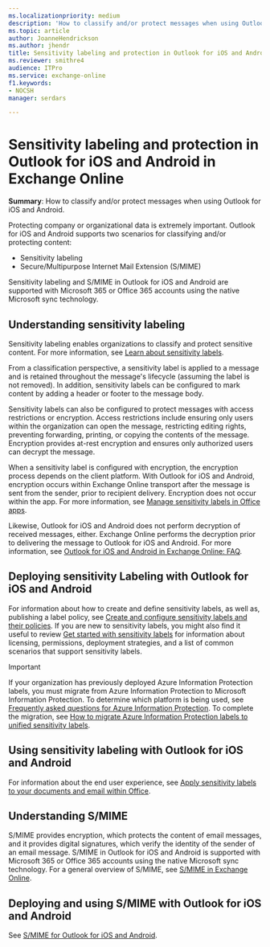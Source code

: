 ```yaml
---
ms.localizationpriority: medium
description: 'How to classify and/or protect messages when using Outlook for iOS and Android.'
ms.topic: article
author: JoanneHendrickson
ms.author: jhendr
title: Sensitivity labeling and protection in Outlook for iOS and Android in Exchange Online
ms.reviewer: smithre4
audience: ITPro
ms.service: exchange-online
f1.keywords:
- NOCSH
manager: serdars

---
```


# Sensitivity labeling and protection in Outlook for iOS and Android in Exchange Online

**Summary**: How to classify and/or protect messages when using Outlook for iOS and Android.

Protecting company or organizational data is extremely important. Outlook for iOS and Android supports two scenarios for classifying and/or protecting content:

- Sensitivity labeling
- Secure/Multipurpose Internet Mail Extension (S/MIME)

Sensitivity labeling and S/MIME in Outlook for iOS and Android are supported with Microsoft 365 or Office 365 accounts using the native Microsoft sync technology.

## Understanding sensitivity labeling

Sensitivity labeling enables organizations to classify and protect sensitive content. For more information, see [Learn about sensitivity labels](/microsoft-365/compliance/sensitivity-labels).

From a classification perspective, a sensitivity label is applied to a message and is retained throughout the message's lifecycle (assuming the label is not removed). In addition, sensitivity labels can be configured to mark content by adding a header or footer to the message body.

Sensitivity labels can also be configured to protect messages with access restrictions or encryption. Access restrictions include ensuring only users within the organization can open the message, restricting editing rights, preventing forwarding, printing, or copying the contents of the message. Encryption provides at-rest encryption and ensures only authorized users can decrypt the message.

When a sensitivity label is configured with encryption, the encryption process depends on the client platform. With Outlook for iOS and Android, encryption occurs within Exchange Online transport after the message is sent from the sender, prior to recipient delivery. Encryption does not occur within the app. For more information, see [Manage sensitivity labels in Office apps](/microsoft-365/compliance/sensitivity-labels-office-apps).

Likewise, Outlook for iOS and Android does not perform decryption of received messages, either. Exchange Online performs the decryption prior to delivering the message to Outlook for iOS and Android. For more information, see [Outlook for iOS and Android in Exchange Online: FAQ](outlook-for-ios-and-android-faq.md).

## Deploying sensitivity Labeling with Outlook for iOS and Android

For information about how to create and define sensitivity labels, as well as, publishing a label policy, see [Create and configure sensitivity labels and their policies](/microsoft-365/compliance/create-sensitivity-labels). If you are new to sensitivity labels, you might also find it useful to review [Get started with sensitivity labels](/microsoft-365/compliance/get-started-with-sensitivity-labels) for information about licensing, permissions, deployment strategies, and a list of common scenarios that support sensitivity labels.

> [!IMPORTANT]
> If your organization has previously deployed Azure Information Protection labels, you must migrate from Azure Information Protection to Microsoft Information Protection. To determine which platform is being used, see [Frequently asked questions for Azure Information Protection](/azure/information-protection/faqs#how-can-i-determine-if-my-tenant-is-on-the-unified-labeling-platform). To complete the migration, see [How to migrate Azure Information Protection labels to unified sensitivity labels](/azure/information-protection/configure-policy-migrate-labels).

## Using sensitivity labeling with Outlook for iOS and Android

For information about the end user experience, see [Apply sensitivity labels to your documents and email within Office](https://support.microsoft.com/office/2f96e7cd-d5a4-403b-8bd7-4cc636bae0f9).

## Understanding S/MIME

S/MIME provides encryption, which protects the content of email messages, and it provides digital signatures, which verify the identity of the sender of an email message. S/MIME in Outlook for iOS and Android is supported with Microsoft 365 or Office 365 accounts using the native Microsoft sync technology. For a general overview of S/MIME, see [S/MIME in Exchange Online](../../security-and-compliance/smime-exo/smime-exo.md).

## Deploying and using S/MIME with Outlook for iOS and Android

See [S/MIME for Outlook for iOS and Android](smime-outlook-for-ios-and-android.md).
